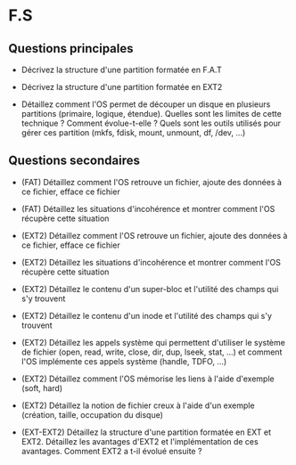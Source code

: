 # F.S

## Questions principales 

* Décrivez la structure d'une partition formatée en F.A.T 

* Décrivez la structure d'une partition formatée en EXT2

* Détaillez comment l'OS permet de découper un disque en plusieurs
partitions (primaire, logique, étendue). Quelles sont les limites de cette
technique ? Comment évolue-t-elle ? Quels sont les outils utilisés pour gérer
ces partition (mkfs, fdisk, mount, unmount, df, /dev, ...)

## Questions secondaires 

* (FAT) Détaillez comment l'OS retrouve un fichier, ajoute des données à ce
fichier, efface ce fichier

*  (FAT) Détaillez les situations d'incohérence et montrer comment l'OS
récupère cette situation

*  (EXT2) Détaillez comment l'OS retrouve un fichier, ajoute des données à ce
fichier, efface ce fichier

*  (EXT2) Détaillez les situations d'incohérence et montrer comment l'OS
récupère cette situation

*  (EXT2) Détaillez le contenu d'un super-bloc et l'utilité des champs qui s'y
trouvent

*  (EXT2) Détaillez le contenu d'un inode et l'utilité des champs qui s'y
trouvent

*  (EXT2) Détaillez les appels système qui permettent d'utiliser le système de
fichier (open, read, write, close, dir, dup, lseek, stat, ...) et comment l'OS
implémente ces appels système (handle, TDFO, ...)

*  (EXT2) Détaillez comment l'OS mémorise les liens à l'aide d'exemple (soft,
hard)

*  (EXT2) Détaillez la notion de fichier creux à l'aide d'un exemple
(création, taille, occupation du disque)

*  (EXT-EXT2) Détaillez la structure d'une partition formatée en EXT et EXT2.
Détaillez les avantages d'EXT2 et l'implémentation de ces avantages. Comment
EXT2 a t-il évolué ensuite ?


